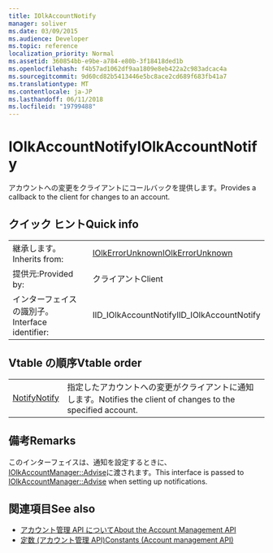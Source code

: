 ```yaml
---
title: IOlkAccountNotify
manager: soliver
ms.date: 03/09/2015
ms.audience: Developer
ms.topic: reference
localization_priority: Normal
ms.assetid: 360854bb-e9be-a784-e80b-3f18418ded1b
ms.openlocfilehash: f4b57ad1062df9aa1809e8eb422a2c983adcac4a
ms.sourcegitcommit: 9d60cd82b5413446e5bc8ace2cd689f683fb41a7
ms.translationtype: MT
ms.contentlocale: ja-JP
ms.lasthandoff: 06/11/2018
ms.locfileid: "19799488"
---
```

# <a name="iolkaccountnotify"></a><span data-ttu-id="73616-102">IOlkAccountNotify</span><span class="sxs-lookup"><span data-stu-id="73616-102">IOlkAccountNotify</span></span>

<span data-ttu-id="73616-103">アカウントへの変更をクライアントにコールバックを提供します。</span><span class="sxs-lookup"><span data-stu-id="73616-103">Provides a callback to the client for changes to an account.</span></span>
  
## <a name="quick-info"></a><span data-ttu-id="73616-104">クイック ヒント</span><span class="sxs-lookup"><span data-stu-id="73616-104">Quick info</span></span>

|||
|:-----|:-----|
|<span data-ttu-id="73616-105">継承します。</span><span class="sxs-lookup"><span data-stu-id="73616-105">Inherits from:</span></span>  <br/> |[<span data-ttu-id="73616-106">IOlkErrorUnknown</span><span class="sxs-lookup"><span data-stu-id="73616-106">IOlkErrorUnknown</span></span>](iolkerrorunknown.md) <br/> |
|<span data-ttu-id="73616-107">提供元:</span><span class="sxs-lookup"><span data-stu-id="73616-107">Provided by:</span></span>  <br/> | <span data-ttu-id="73616-108">クライアント</span><span class="sxs-lookup"><span data-stu-id="73616-108">Client</span></span>  <br/> |
|<span data-ttu-id="73616-109">インターフェイスの識別子。</span><span class="sxs-lookup"><span data-stu-id="73616-109">Interface identifier:</span></span>  <br/> |<span data-ttu-id="73616-110">IID_IOlkAccountNotify</span><span class="sxs-lookup"><span data-stu-id="73616-110">IID_IOlkAccountNotify</span></span>  <br/> |
   
## <a name="vtable-order"></a><span data-ttu-id="73616-111">Vtable の順序</span><span class="sxs-lookup"><span data-stu-id="73616-111">Vtable order</span></span>

|||
|:-----|:-----|
|[<span data-ttu-id="73616-112">Notify</span><span class="sxs-lookup"><span data-stu-id="73616-112">Notify</span></span>](iolkaccountnotify-notify.md) <br/> |<span data-ttu-id="73616-113">指定したアカウントへの変更がクライアントに通知します。</span><span class="sxs-lookup"><span data-stu-id="73616-113">Notifies the client of changes to the specified account.</span></span>  <br/> |
   
## <a name="remarks"></a><span data-ttu-id="73616-114">備考</span><span class="sxs-lookup"><span data-stu-id="73616-114">Remarks</span></span>

<span data-ttu-id="73616-115">このインターフェイスは、通知を設定するときに、 [IOlkAccountManager::Advise](iolkaccountmanager-advise.md)に渡されます。</span><span class="sxs-lookup"><span data-stu-id="73616-115">This interface is passed to [IOlkAccountManager::Advise](iolkaccountmanager-advise.md) when setting up notifications.</span></span> 
  
## <a name="see-also"></a><span data-ttu-id="73616-116">関連項目</span><span class="sxs-lookup"><span data-stu-id="73616-116">See also</span></span>

- [<span data-ttu-id="73616-117">アカウント管理 API について</span><span class="sxs-lookup"><span data-stu-id="73616-117">About the Account Management API</span></span>](about-the-account-management-api.md) 
- [<span data-ttu-id="73616-118">定数 (アカウント管理 API)</span><span class="sxs-lookup"><span data-stu-id="73616-118">Constants (Account management API)</span></span>](constants-account-management-api.md)

